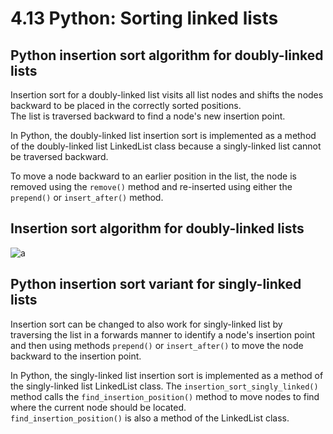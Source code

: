 # 4.13 Python: Sorting linked lists

## Python insertion sort algorithm for doubly-linked lists
Insertion sort for a doubly-linked list visits all list nodes and shifts the nodes backward to be placed in the correctly sorted positions.   
The list is traversed backward to find a node's new insertion point.   

In Python, the doubly-linked list insertion sort is implemented as a method of the doubly-linked list LinkedList class because a singly-linked list cannot be traversed backward.   

To move a node backward to an earlier position in the list, the node is removed using the `remove()` method and re-inserted using either the `prepend()` or `insert_after()` method.   

## Insertion sort algorithm for doubly-linked lists
![a](https://github.com/ijaejun1025/CIS223-Algorithms/assets/154036705/285a7308-6786-4fd9-822b-b2162f3061e8)

## Python insertion sort variant for singly-linked lists
Insertion sort can be changed to also work for singly-linked list by traversing the list in a forwards manner to identify a node's insertion point and then using methods `prepend()` or `insert_after()` to move the node backward to the insertion point.   

In Python, the singly-linked list insertion sort is implemented as a method of the singly-linked list LinkedList class. 
The `insertion_sort_singly_linked()` method calls the `find_insertion_position()` method to move nodes to find where the current node should be located.  
`find_insertion_position()` is also a method of the LinkedList class.   

